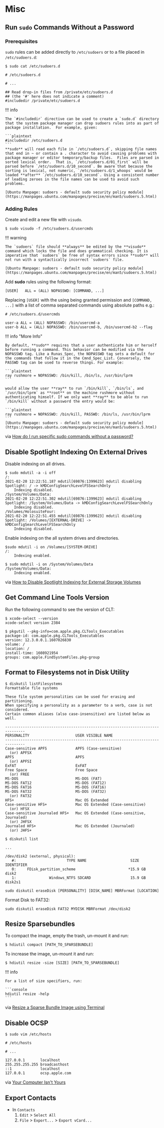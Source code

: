 # Misc

## Run `sudo` Commands Without a Password

### Prerequisites

`sudo` rules can be added directly to `/etc/sudoers` or to a file placed in `/etc/sudoers.d`:

```console
$ sudo cat /etc/sudoers.d
```

```plaintext hl_lines="5"
# /etc/sudoers.d

# ...

## Read drop-in files from /private/etc/sudoers.d
## (the '#' here does not indicate a comment)
#includedir /private/etc/sudoers.d
```

!!! info

    The `#includedir` directive can be used to create a `sudo.d` directory that the system package manager can drop sudoers rules into as part of package installation.  For example, given:

    ```plaintext
    #includedir /etc/sudoers.d
    ```
    **sudo** will read each file in `/etc/sudoers.d`, skipping file names that end in ~ or contain a . character to avoid causing problems with package manager or editor temporary/backup files.  Files are parsed in sorted lexical order.  That is, `/etc/sudoers.d/01_first` will be parsed before `/etc/sudoers.d/10_second`. Be aware that because the sorting is lexical, not numeric, `/etc/sudoers.d/1_whoops` would be loaded **after** `/etc/sudoers.d/10_second`. Using a consistent number of leading zeroes in the file names can be used to avoid such problems.

    [Ubuntu Manpage: sudoers - default sudo security policy module](https://manpages.ubuntu.com/manpages/precise/en/man5/sudoers.5.html)

### Adding Rules

Create and edit a new file with `visudo`.

```console
$ sudo visudo -f /etc/sudoers.d/usercmds
```

!!! warning

    The `sudoers` file should **always** be edited by the **visudo** command which locks the file and does grammatical checking. It is imperative that `sudoers` be free of syntax errors since **sudo** will not run with a syntactically incorrect `sudoers` file.

    [Ubuntu Manpage: sudoers - default sudo security policy module](https://manpages.ubuntu.com/manpages/precise/en/man5/sudoers.5.html)

Add **sudo** rules using the following format:

```plaintext
[USER]   ALL = (ALL) NOPASSWD: [COMMAND, ...]
```

Replacing `[USER]` with the using being granted permission and `[COMMAND, ...]` with a list of comma separated commands using absolute paths e.g.:

```plaintext
# /etc/sudoers.d/usercmds

user-a ALL = (ALL) NOPASSWD: /bin/usercmd-a
user-b ALL = (ALL) NOPASSWD: /bin/usercmd-b, /bin/usercmd-b2 --flag
```

!!! info "More Info"

    By default, **sudo** requires that a user authenticate him or herself before running a command. This behavior can be modified via the NOPASSWD tag. Like a Runas_Spec, the NOPASSWD tag sets a default for the commands that follow it in the Cmnd_Spec_List. Conversely, the PASSWD tag can be used to reverse things. For example:

    ```plaintext
    ray rushmore = NOPASSWD: /bin/kill, /bin/ls, /usr/bin/lprm
    ```

    would allow the user **ray** to run `/bin/kill`, `/bin/ls`, and `/usr/bin/lprm` as **root** on the machine rushmore without authenticating himself. If we only want **ray** to be able to run `/bin/kill` without a password the entry would be:

    ```plaintext
    ray rushmore = NOPASSWD: /bin/kill, PASSWD: /bin/ls, /usr/bin/lprm
    ```
    [Ubuntu Manpage: sudoers - default sudo security policy module](https://manpages.ubuntu.com/manpages/precise/en/man5/sudoers.5.html)

via [How do I run specific sudo commands without a password?](https://askubuntu.com/a/159009)

## Disable Spotlight Indexing On External Drives

Disable indexing on all drives.

```console
$ sudo mdutil -a -i off
/:
2021-02-20 12:22:51.187 mdutil[69876:1399623] mdutil disabling Spotlight: / -> kMDConfigSearchLevelFSSearchOnly
    Indexing disabled.
/System/Volumes/Data:
2021-02-20 12:22:51.302 mdutil[69876:1399623] mdutil disabling Spotlight: /System/Volumes/Data -> kMDConfigSearchLevelFSSearchOnly
    Indexing disabled.
/Volumes/HolosuiteFour:
2021-02-20 12:22:51.455 mdutil[69876:1399623] mdutil disabling Spotlight: /Volumes/[EXTERNAL-DRIVE] -> kMDConfigSearchLevelFSSearchOnly
    Indexing disabled.
```

Enable indexing on the all system drives and directories.

```console
$sudo mdutil -i on /Volumes/[SYSTEM-DRIVE]
/:
    Indexing enabled.
```

```console
$ sudo mdutil -i on /System/Volumes/Data
/System/Volumes/Data:
    Indexing enabled.
```

via [How to Disable Spotlight Indexing for External Storage Volumes](https://learns7.com/post/disable-spotlight-indexing-external-storage-volumes/)

## Get Command Line Tools Version

Run the following command to see the version of CLT:

```console
$ xcode-select --version
xcode-select version 2384
```

```console
$ pkgutil --pkg-info=com.apple.pkg.CLTools_Executables
package-id: com.apple.pkg.CLTools_Executables
version: 12.3.0.0.1.1607026830
volume: /
location: /
install-time: 1608921954
groups: com.apple.FindSystemFiles.pkg-group
```

## Format to Filesystems not in Disk Utility

```console
$ diskutil listFilesystems
Formattable file systems

These file system personalities can be used for erasing and partitioning.
When specifying a personality as a parameter to a verb, case is not considered.
Certain common aliases (also case-insensitive) are listed below as well.

-------------------------------------------------------------------------------
PERSONALITY                     USER VISIBLE NAME
-------------------------------------------------------------------------------
Case-sensitive APFS             APFS (Case-sensitive)
  (or) APFSX
APFS                            APFS
  (or) APFSI
ExFAT                           ExFAT
Free Space                      Free Space
  (or) FREE
MS-DOS                          MS-DOS (FAT)
MS-DOS FAT12                    MS-DOS (FAT12)
MS-DOS FAT16                    MS-DOS (FAT16)
MS-DOS FAT32                    MS-DOS (FAT32)
  (or) FAT32
HFS+                            Mac OS Extended
Case-sensitive HFS+             Mac OS Extended (Case-sensitive)
  (or) HFSX
Case-sensitive Journaled HFS+   Mac OS Extended (Case-sensitive, Journaled)
  (or) JHFSX
Journaled HFS+                  Mac OS Extended (Journaled)
  (or) JHFS+
````

```console
$ diskutil list

...

/dev/disk2 (external, physical):
   #:                       TYPE NAME                    SIZE       IDENTIFIER
   0:     FDisk_partition_scheme                        *15.9 GB    disk2
   1:               Windows_NTFS SDCARD                  15.9 GB    disk2s1
```

```shell
sudo diskutil eraseDisk [PERSONALITY] [DISK_NAME] MBRFormat [LOCATION]
```

Format Disk to FAT32:

```console
sudo diskutil eraseDisk FAT32 MYDISK MBRFormat /dev/disk2
```

## Resize Sparsebundles

To compact the image, empty the trash, un-mount it and run:

```console
$ hdiutil compact [PATH_TO_SPARSEBUNDLE]
```

To increase the image, un-mount it and run:

```console
$ hdiutil resize -size [SIZE] [PATH_TO_SPARSEBUNDLE]
```

!!! info

    For a list of size specifiers, run:

    ```console
    hdiutil resize -help
    ```

via [Resize a Sparse Bundle Image using Terminal](https://vidrih.net/2016/03/15/resize-a-sparse-bundle-image-using-terminal)

## Disable OCSP

```console
$ sudo vim /etc/hosts
```

```plaintext hl_lines="8"
# /etc/hosts

# ...

127.0.0.1       localhost
255.255.255.255 broadcasthost
::1             localhost
127.0.0.1       ocsp.apple.com
```

via [Your Computer Isn't Yours](https://sneak.berlin/20201112/your-computer-isnt-yours/>)

## Export Contacts

- In `Contacts`
    1. `Edit` > `Select All`
    2. `File` > `Export...` > `Export vCard...`
